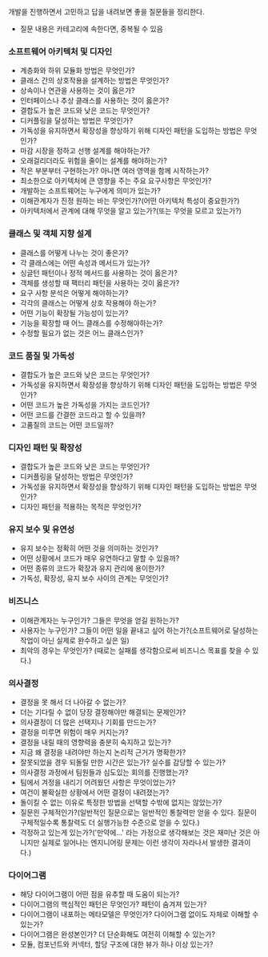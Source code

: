 개발을 진행하면서 고민하고 답을 내려보면 좋을 질문들을 정리한다.

- 질문 내용은 카테고리에 속한다면, 중복될 수 있음

### 소프트웨어 아키텍처 및 디자인

- 계층화와 하위 모듈화 방법은 무엇인가?
- 클래스 간의 상호작용을 설계하는 방법은 무엇인가?
- 상속이나 연관을 사용하는 것이 옳은가?
- 인터페이스나 추상 클래스를 사용하는 것이 옳은가?
- 결합도가 높은 코드와 낮은 코드는 무엇인가?
- 디커플링을 달성하는 방법은 무엇인가?
- 가독성을 유지하면서 확장성을 향상하기 위해 디자인 패턴을 도입하는 방법은 무엇인가?
- 마감 시장을 정하고 선행 설계를 해야하는가?
- 오래걸리더라도 위험을 줄이는 설계를 해야하는가?
- 작은 부분부터 구현하는가? 아니면 여러 영역을 함께 시작하는가?
- 최소한으로 아키텍처에 큰 영향을 주는 주요 요구사항은 무엇인가?
- 개발하는 소프트웨어는 누구에게 의미가 있는가?
- 이해관계자가 진정 원하는 바는 무엇인가?(어떤 아키텍처 특성이 중요한가?)
- 아키텍처에서 관계에 대해 무엇을 알고 있는가?(또는 무엇을 모르고 있는가?)

### 클래스 및 객체 지향 설계

- 클래스를 어떻게 나누는 것이 좋은가?
- 각 클래스에는 어떤 속성과 메서드가 있는가?
- 싱글턴 패턴이나 정적 메서드를 사용하는 것이 옳은가?
- 객체를 생성할 때 팩터리 패턴을 사용하는 것이 옳은가?
- 요구 사항 분석은 어떻게 해야하는가?
- 각각의 클래스는 어떻게 상호 작용해야 하는가?
- 어떤 기능이 확장될 가능성이 있는가?
- 기능을 확장할 때 어느 클래스를 수정해야하는가?
- 수정할 필요가 없는 것은 어느 클래스인가?

### 코드 품질 및 가독성

- 결합도가 높은 코드와 낮은 코드는 무엇인가?
- 가독성을 유지하면서 확장성을 향상하기 위해 디자인 패턴을 도입하는 방법은 무엇인가?
- 어떤 코드가 높은 가독성을 가지는 코드인가?
- 어떤 코드를 간결한 코드라고 할 수 있을까?
- 고품질의 코드는 어떤 코드일까?

### 디자인 패턴 및 확장성

- 결합도가 높은 코드와 낮은 코드는 무엇인가?
- 디커플링을 달성하는 방법은 무엇인가?
- 가독성을 유지하면서 확장성을 향상하기 위해 디자인 패턴을 도입하는 방법은 무엇인가?
- 디자인 패턴을 적용하는 목적은 무엇인가?

### 유지 보수 및 유연성

- 유지 보수는 정확히 어떤 것을 의미하는 것인가?
- 어떤 상황에서 코드가 매우 유연하다고 말할 수 있을까?
- 어떤 종류의 코드가 확장과 유지 관리에 용이한가?
- 가독성, 확장성, 유지 보수 사이의 관계는 무엇인가?

### 비즈니스

- 이해관계자는 누구인가? 그들은 무엇을 얻길 원하는가?
- 사용자는 누구인가? 그들이 어떤 일을 끝내고 싶어 하는가?(소프트웨어로 달성하는 작업이 아닌 실제로 완수하고 싶은 일)
- 최악의 경우는 무엇인가? (때로는 실패를 생각함으로써 비즈니스 목표를 찾을 수 있다.)

### 의사결정

- 결정을 못 해서 더 나아갈 수 없는가?
- 더는 기다릴 수 없이 당장 결정해야만 해결되는 문제인가?
- 의사결정이 더 많은 선택지나 기회를 만드는가?
- 결정을 미루면 위험이 매우 커지는가?
- 결정을 내릴 때의 영향력을 충분히 숙지하고 있는가?
- 지금 왜 결정을 내려야만 하는지 논리적 근거가 명확한가?
- 잘못되었을 경우 되돌릴 만한 시간은 있는가? 실수를 감당할 수 있는가?
- 의사결정 과정에서 팀원들과 심도있는 회의를 진행했는가?
- 팀에서 겨정을 내리기 어려웠던 사항은 무엇이었는가?
- 여건이 불확실한 상황에서 어떤 결정이 내려졌는가?
- 돌이킬 수 없는 이유로 특정한 방법을 선택할 수밖에 없지는 않았는가?
- 질문읜 구체적인가?(일반적인 질문으로는 일반적인 통찰력만 얻을 수 있다. 질문이 구체적일수록 통찰력도 더 실행가능한 수준으로 얻을 수 있다.)
- 걱정하고 있는게 있는가?('만약에...' 라는 가정으로 생각해보는 것은 재미난 것은 아니지만 실제로 일어나는 엔지니어링 문제는 이런 생각이 자라나서 발생한 결과이다.)


### 다이어그램

- 해당 다이어그램이 어떤 점을 유추할 때 도움이 되는가?
- 다이어그램의 핵심적인 패턴은 무엇인가? 패턴이 숨겨져 있는가?
- 다이어그램이 내포하는 메타모델은 무엇인가? 다이어그램 없이도 자체로 이해할 수 있는가?
- 다이어그램은 완성본인가? 더 단순화해도 여전히 이해할 수 있는가?
- 모듈, 컴포넌트와 커넥터, 할당 구조에 대한 뷰가 하나 이상 있는가?
